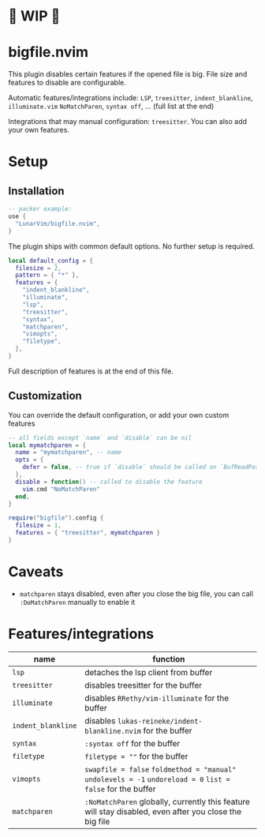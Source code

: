 # 🚧 WIP 🚧

# bigfile.nvim

This plugin disables certain features if the opened file is big.
File size and features to disable are configurable.

Automatic features/integrations include: `LSP`, `treesitter`, `indent_blankline`, `illuminate.vim` `NoMatchParen`, `syntax off`, ... (full list at the end)

Integrations that may manual configuration: `treesitter`.
You can also add your own features.

# Setup

## Installation

```lua
-- packer example:
use {
  "LunarVim/bigfile.nvim",
}
```

The plugin ships with common default options. No further setup is required.

```lua
local default_config = {
  filesize = 2,
  pattern = { "*" },
  features = {
    "indent_blankline",
    "illuminate",
    "lsp",
    "treesitter",
    "syntax",
    "matchparen",
    "vimopts",
    "filetype",
  },
}
```

Full description of features is at the end of this file.

## Customization

You can override the default configuration, or add your own custom features

```lua
-- all fields except `name` and `disable` can be nil
local mymatchparen = {
  name = "mymatchparen", -- name
  opts = {
    defer = false, -- true if `disable` should be called on `BufReadPost` and not `BufReadPre`
  },
  disable = function() -- called to disable the feature
    vim.cmd "NoMatchParen"
  end,
}

require("bigfile").config {
  filesize = 1,
  features = { "treesitter", mymatchparen }
}
```

# Caveats

- `matchparen` stays disabled, even after you close the big file, you can call `:DoMatchParen` manually to enable it

# Features/integrations

| name               | function                                                                                                    |
| ------------------ | ----------------------------------------------------------------------------------------------------------- |
| `lsp`              | detaches the lsp client from buffer                                                                         |
| `treesitter`       | disables treesitter for the buffer                                                                          |
| `illuminate`       | disables `RRethy/vim-illuminate` for the buffer                                                             |
| `indent_blankline` | disables `lukas-reineke/indent-blankline.nvim` for the buffer                                               |
| `syntax`           | `:syntax off` for the buffer                                                                                |
| `filetype`         | `filetype = ""` for the buffer                                                                              |
| `vimopts`          | `swapfile = false` `foldmethod = "manual"` `undolevels = -1` `undoreload = 0` `list = false` for the buffer |
| `matchparen`       | `:NoMatchParen` globally, currently this feature will stay disabled, even after you close the big file      |
